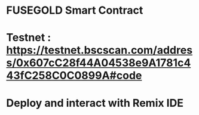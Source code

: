 # FUSEGOLD Smart Contract
# Testnet : https://testnet.bscscan.com/address/0x607cC28f44A04538e9A1781c443fC258C0C0899A#code

# Deploy and interact with Remix IDE
